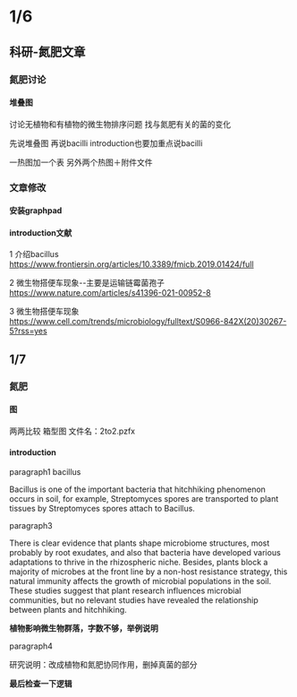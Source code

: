 # 1/6
## 科研-氮肥文章
### 氮肥讨论
#### 堆叠图
讨论无植物和有植物的微生物排序问题
找与氮肥有关的菌的变化

先说堆叠图
再说bacilli
introduction也要加重点说bacilli


一热图加一个表
另外两个热图＋附件文件

### 文章修改
#### 安装graphpad


#### introduction文献
1 介绍bacillus
https://www.frontiersin.org/articles/10.3389/fmicb.2019.01424/full

 2 微生物搭便车现象--主要是运输链霉菌孢子
https://www.nature.com/articles/s41396-021-00952-8

3 微生物搭便车现象
https://www.cell.com/trends/microbiology/fulltext/S0966-842X(20)30267-5?rss=yes
 

 ## 1/7
 ### 氮肥
 #### 图
 两两比较 箱型图
 文件名：2to2.pzfx
 #### introduction

 paragraph1 bacillus
 
Bacillus is one of the important bacteria that hitchhiking phenomenon occurs in soil, for example, Streptomyces spores are transported to plant tissues by Streptomyces spores attach to Bacillus.

 paragraph3 

 There is clear evidence that plants shape microbiome structures, most probably by root exudates, and also that bacteria have developed various adaptations to thrive in the rhizospheric niche.  Besides, plants block a majority of microbes at the front line by a non-host resistance strategy, this natural immunity affects the growth of microbial populations in the soil. These studies suggest that plant research influences microbial communities, but no relevant studies have revealed the relationship between plants and hitchhiking.

 **植物影响微生物群落，字数不够，举例说明**

 paragraph4 
 
 研究说明：改成植物和氮肥协同作用，删掉真菌的部分
 
**最后检查一下逻辑**



